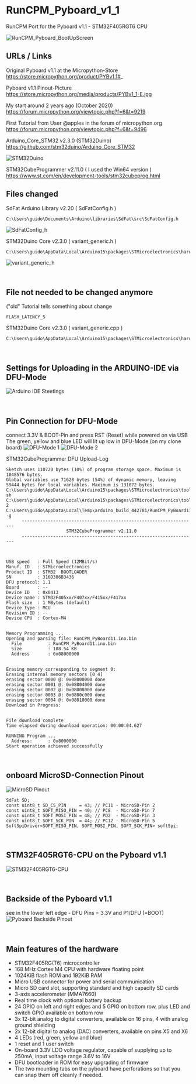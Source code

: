 # RunCPM_Pyboard_v1_1
RunCPM Port for the Pyboard v1.1 - STM32F405RGT6 CPU

![RunCPM_Pyboard_BootUpScreen](https://github.com/guidol70/RunCPM_Pyboard_v1_1/raw/main/pictures/RunCPM_v6_0_Pyboard_v1_1.jpg?raw=true)

## URLs / Links

Original Pyboard v1.1 at the Micropython-Store<br>
https://store.micropython.org/product/PYBv1.1#_

Pyboard v1.1 Pinout-Picture<br>
https://store.micropython.org/media/products/PYBv1_1-E.jpg

My start around 2 years ago (October 2020)<br>
https://forum.micropython.org/viewtopic.php?f=6&t=9219

First Tutorial from User @apples in the forum of micropython.org<br>
https://forum.micropython.org/viewtopic.php?f=6&t=9496

Arduino_Core_STM32 v2.3.0 (STM32Duino)<br>
https://github.com/stm32duino/Arduino_Core_STM32

![STM32Duino](https://github.com/guidol70/RunCPM_Pyboard_v1_1/raw/main/pictures/BoardsManager_STM32Duino.jpg?raw=true)

STM32CubeProgrammer v2.11.0 ( I used the Win64 version )<br>
https://www.st.com/en/development-tools/stm32cubeprog.html
<br>

## Files changed

SdFat Arduino Library v2.20 ( SdFatConfig.h )
```
C:\Users\guido\Documents\Arduino\libraries\SdFat\src\SdFatConfig.h
```
![SdFatConfig_h](https://github.com/guidol70/RunCPM_Pyboard_v1_1/raw/main/pictures/SdFatConfig_h_changes.jpg?raw=true)

STM32Duino Core v2.3.0 ( variant_generic.h )
```
C:\Users\guido\AppData\Local\Arduino15\packages\STMicroelectronics\hardware\stm32\2.3.0\variants\STM32F4xx\F405RGT_F415RGT\variant_generic.h
```
![variant_generic_h](https://github.com/guidol70/RunCPM_Pyboard_v1_1/raw/main/pictures/variant_generic_h_changes.jpg?raw=true)

<br>

## File not needed to be changed anymore

("old" Tutorial tells something about change 
```
FLASH_LATENCY_5
```

STM32Duino Core v2.3.0 ( variant_generic.cpp )
```
C:\Users\guido\AppData\Local\Arduino15\packages\STMicroelectronics\hardware\stm32\2.3.0\variants\STM32F4xx\F405RGT_F415RGT\variant_generic.cpp
```

<br>

## Settings for Uploading in the ARDUINO-IDE via DFU-Mode

![Arduino IDE Steetings](https://github.com/guidol70/RunCPM_Pyboard_v1_1/raw/main/pictures/RunCPM_STM32_Pyboard_settings.jpg?raw=true)

<br>

## Pin Connection for DFU-Mode 

connect 3.3V & BOOT-Pin and press RST (Reset) while powered on via USB<br>
The green, yellow and blue LED will lit up low in DFU-Mode (on my clone board)
![DFU-Mode 1](https://github.com/guidol70/RunCPM_Pyboard_v1_1/raw/main/pictures/Pyboard_v1_1_DFU_FullBoard.jpg?raw=true)
![DFU-Mode 2](https://github.com/guidol70/RunCPM_Pyboard_v1_1/raw/main/pictures/Pyboard_v1_1_DFU.jpg?raw=true)

STM32CubeProgrammer DFU Upload-Log
```
Sketch uses 110720 bytes (10%) of program storage space. Maximum is 1048576 bytes.
Global variables use 71628 bytes (54%) of dynamic memory, leaving 59444 bytes for local variables. Maximum is 131072 bytes.
C:\Users\guido\AppData\Local\Arduino15\packages\STMicroelectronics\tools\STM32Tools\2.1.1/win/busybox.exe sh C:\Users\guido\AppData\Local\Arduino15\packages\STMicroelectronics\tools\STM32Tools\2.1.1/stm32CubeProg.sh 2 C:\Users\guido\AppData\Local\Temp\arduino_build_442781/RunCPM_PyBoard11.ino.bin -g 
      -------------------------------------------------------------------
                       STM32CubeProgrammer v2.11.0                  
      -------------------------------------------------------------------



USB speed   : Full Speed (12MBit/s)
Manuf. ID   : STMicroelectronics
Product ID  : STM32  BOOTLOADER
SN          : 316D386B3436
DFU protocol: 1.1
Board       : --
Device ID   : 0x0413
Device name : STM32F405xx/F407xx/F415xx/F417xx
Flash size  : 1 MBytes (default)
Device type : MCU
Revision ID : --  
Device CPU  : Cortex-M4


Memory Programming ...
Opening and parsing file: RunCPM_PyBoard11.ino.bin
  File          : RunCPM_PyBoard11.ino.bin
  Size          : 108.54 KB 
  Address       : 0x08000000 


Erasing memory corresponding to segment 0:
Erasing internal memory sectors [0 4]
erasing sector 0000 @: 0x08000000 done
erasing sector 0001 @: 0x08004000 done
erasing sector 0002 @: 0x08008000 done
erasing sector 0003 @: 0x0800c000 done
erasing sector 0004 @: 0x08010000 done
Download in Progress:


File download complete
Time elapsed during download operation: 00:00:04.627

RUNNING Program ... 
  Address:      : 0x8000000
Start operation achieved successfully
```

<br>

## onboard MicroSD-Connection Pinout
![MicroSD Pinout](https://github.com/guidol70/RunCPM_Pyboard_v1_1/raw/main/pictures/Pyboard_MicroSD.jpg?raw=true)

```
SdFat SD;
const uint8_t SD_CS_PIN     = 43; // PC11 - MicroSD-Pin 2
const uint8_t SOFT_MISO_PIN = 40; // PC8  - MicroSD-Pin 7
const uint8_t SOFT_MOSI_PIN = 48; // PD2  - MicroSD-Pin 3
const uint8_t SOFT_SCK_PIN  = 44; // PC12 - MicroSD-Pin 5
SoftSpiDriver<SOFT_MISO_PIN, SOFT_MOSI_PIN, SOFT_SCK_PIN> softSpi;
```

<br>

## STM32F405RGT6-CPU on the Pyboard v1.1

![STM32F405RGT6-CPU](https://github.com/guidol70/RunCPM_Pyboard_v1_1/raw/main/pictures/STM32F405RGT6_CPU.jpg?raw=true)

<br>

## Backside of the Pyboard v1.1

see in the lower left edge - DFU Pins = 3.3V and P1/DFU (=BOOT)
![Pyboard Backside Pinout](https://github.com/guidol70/RunCPM_Pyboard_v1_1/raw/main/pictures/Pyboard_v1_1_Back.jpg?raw=true)

<br>

## Main features of the hardware

- STM32F405RG(T6) microcontroller<br>
- 168 MHz Cortex M4 CPU with hardware floating point<br>
- 1024KiB flash ROM and 192KiB RAM<br>
- Micro USB connector for power and serial communication<br>
- Micro SD card slot, supporting standard and high capacity SD cards<br>
- 3-axis accelerometer (MMA7660)<br>
- Real time clock with optional battery backup<br>
- 24 GPIO on left and right edges and 5 GPIO on bottom row, plus LED and switch GPIO available on bottom row<br>
- 3x 12-bit analog to digital converters, available on 16 pins, 4 with analog ground shielding<br>
- 2x 12-bit digital to analog (DAC) converters, available on pins X5 and X6<br>
- 4 LEDs (red, green, yellow and blue)<br>
- 1 reset and 1 user switch<br>
- On-board 3.3V LDO voltage regulator, capable of supplying up to 250mA, input voltage range 3.6V to 16V<br>
- DFU bootloader in ROM for easy upgrading of firmware<br>
- The two mounting tabs on the pyboard have perforations so that you can snap them off cleanly if needed.<br>
